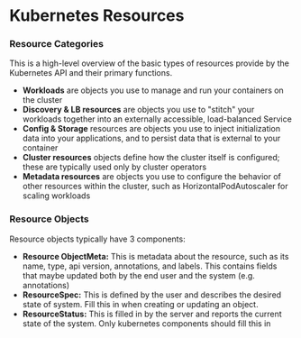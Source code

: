 # Kubernetes Resources

### Resource Categories

This is a high-level overview of the basic types of resources provide by the Kubernetes API and their primary functions.

- **Workloads** are objects you use to manage and run your containers on the cluster
- **Discovery & LB resources** are objects you use to "stitch" your workloads together into an externally accessible, load-balanced Service
- **Config & Storage** resources are objects you use to inject initialization data into your applications, and to persist data that is external to your container
- **Cluster resources** objects define how the cluster itself is configured; these are typically used only by cluster operators
- **Metadata resources** are objects you use to configure the behavior of other resources within the cluster, such as HorizontalPodAutoscaler for scaling workloads

### Resource Objects

Resource objects typically have 3 components:

- **Resource ObjectMeta:** This is metadata about the resource, such as its name, type, api version, annotations, and labels. This contains fields that maybe updated both by the end user and the system (e.g. annotations)
- **ResourceSpec:** This is defined by the user and describes the desired state of system. Fill this in when creating or updating an object.
- **ResourceStatus:** This is filled in by the server and reports the current state of the system. Only kubernetes components should fill this in





